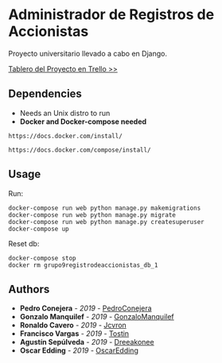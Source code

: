 # Administrador de Registros de Accionistas
Proyecto universitario llevado a cabo en Django.

[Tablero del Proyecto en Trello >>](https://trello.com/b/BP7z3o5H/grupo9registro-de-accionistas)

## Dependencies
* Needs an Unix distro to run
* **Docker and Docker-compose needed**
```Docker
https://docs.docker.com/install/
```
```Docker-compose
https://docs.docker.com/compose/install/
```

## Usage
Run:
```docker-compose
docker-compose run web python manage.py makemigrations
docker-compose run web python manage.py migrate
docker-compose run web python manage.py createsuperuser
docker-compose up
```

Reset db:
```docker-compose
docker-compose stop
docker rm grupo9registrodeaccionistas_db_1
```

## Authors
* **Pedro Conejera** - *2019* - [PedroConejera](https://github.com/PedroConejera)
* **Gonzalo Manquilef** - *2019* - [GonzaloManquilef](https://github.com/GonzaloManquilef)
* **Ronaldo Cavero** - *2019* - [Jcvron](https://github.com/jcvron)
* **Francisco Vargas** - *2019* - [Tostin](https://github.com/Tostin)
* **Agustín Sepúlveda** - *2019* - [Dreeakonee](https://github.com/Dreeakonee)
* **Oscar Edding** - *2019* - [OscarEdding](https://github.com/OscarEdding)
